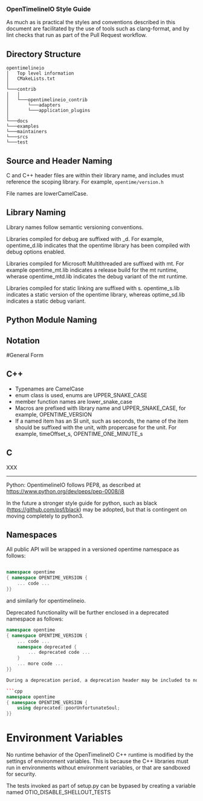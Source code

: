 
### OpenTimelineIO Style Guide

As much as is practical the styles and conventions described in this document are facilitated by the use of tools such as clang-format, and by lint checks that run as part of the Pull Request workflow.

## Directory Structure

```
opentimelineio
│   Top level information
│   CMakeLists.txt
│
└───contrib
│   │
│   └───opentimelineio_contrib
│       └───adapters
│       └───application_plugins
│
└───docs 
└───examples 
└───maintainers
└───srcs
└───test
```

## Source and Header Naming

C and C++ header files are within their library name, and includes must reference the scoping library. For example, ```opentime/version.h```

File names are lowerCamelCase.

## Library Naming

Library names follow semantic versioning conventions.

Libraries compiled for debug are suffixed with _d. For example, opentime_d.lib indicates that the opentime library has been compiled with debug options enabled.

Libraries compiled for Microsoft Multithreaded are suffixed with mt. For example opentime_mt.lib indicates a release build for the mt runtime, wherase opentime_mtd.lib indicates the debug variant of the mt runtime.

Libraries compiled for static linking are suffixed with s. opentime_s.lib indicates a static version of the opentime library, whereas optime_sd.lib indicates a static debug variant.

## Python Module Naming




## Notation

#General Form

C++
---

- Typenames are CamelCase
- enum class is used, enums are UPPER_SNAKE_CASE
- member function names are lower_snake_case
- Macros are prefixed with library name and UPPER_SNAKE_CASE, for example, OPENTIME_VERSION
- If a named item has an SI unit, such as seconds, the name of the item should be suffixed with the unit, with propercase for the unit. For example, timeOffset_s, OPENTIME_ONE_MINUTE_s


C
-

XXX

______
Python: OpentimelineIO follows PEP8, as described at https://www.python.org/dev/peps/pep-0008/i8 

In the future a stronger style guide for python, such as black (https://github.com/psf/black) may be adopted, but that is contingent on moving completely to python3.

## Namespaces

All public API will be wrapped in a versioned opentime namespace as follows:

```cpp

namespace opentime
{ namespace OPENTIME_VERSION {
    ... code ...
}}

```

and similarly for opentimelineio.

Deprecated functionality will be further enclosed in a deprecated namespace as follows:

```cpp
namespace opentime
{ namespace OPENTIME_VERSION {
    ... code ...
    namespace deprecated {
        ... deprecated code ...
    }
    ... more code ...
}}

During a deprecation period, a deprecation header may be included to normalize deprecated names temporarily. For example, if there was a deprecated function in opentime/rationalTime.h, opentime/rationalTimeDeprecations.h might appear as:

```cpp
namespace opentime
{ namespace OPENTIME_VERSION {
    using deprecated::poorUnfortunateSoul;
}}
```


# Environment Variables

No runtime behavior of the OpenTimelineIO C++ runtime is modified by the settings of environment variables. This is because the C++ libraries must run in environments without environment variables, or that are sandboxed for security.


The tests invoked as part of setup.py can be bypased by creating a variable named OTIO_DISABLE_SHELLOUT_TESTS



